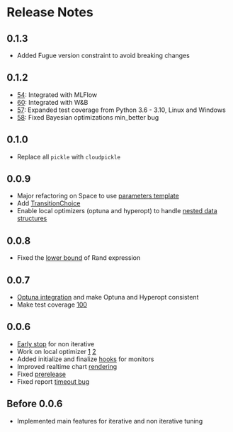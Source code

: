 # Release Notes

## 0.1.3

-  Added Fugue version constraint to avoid breaking changes

## 0.1.2

-  [54](https://github.com/fugue-project/tune/pull/54): Integrated with MLFlow
-  [60](https://github.com/fugue-project/tune/issues/60): Integrated with W&B
-  [57](https://github.com/fugue-project/tune/issues/57): Expanded test coverage from Python 3.6 - 3.10, Linux and Windows
-  [58](https://github.com/fugue-project/tune/issues/58): Fixed Bayesian optimizations min_better bug

## 0.1.0

-  Replace all `pickle` with `cloudpickle`

## 0.0.9

-   Major refactoring on Space to use [parameters template](https://github.com/fugue-project/tune/issues/47)
-   Add [TransitionChoice](https://github.com/fugue-project/tune/issues/46)
-   Enable local optimizers (optuna and hyperopt) to handle [nested data structures](https://github.com/fugue-project/tune/issues/44)

## 0.0.8

-   Fixed the [lower bound](https://github.com/fugue-project/tune/issues/43) of Rand expression

## 0.0.7

-   [Optuna integration](https://github.com/fugue-project/tune/issues/23) and make Optuna and Hyperopt consistent
-   Make test coverage [100](https://github.com/fugue-project/tune/issues/16)

## 0.0.6

-   [Early stop](https://github.com/fugue-project/tune/issues/22) for non iterative
-   Work on local optimizer [1](https://github.com/fugue-project/tune/issues/18) [2](https://github.com/fugue-project/tune/issues/31)
-   Added initialize and finalize [hooks](https://github.com/fugue-project/tune/issues/28) for monitors
-   Improved realtime chart [rendering](https://github.com/fugue-project/tune/issues/19)
-   Fixed [prerelease](https://github.com/fugue-project/tune/issues/27)
-   Fixed report [timeout bug](https://github.com/fugue-project/tune/issues/20)

## Before 0.0.6

-   Implemented main features for iterative and non iterative tuning
